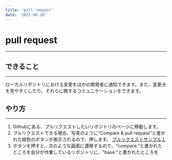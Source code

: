 ```yaml
---
title: 'pull request' 
date: '2021-08-20'
---
```


# pull request
---

## できること
---

ローカルリポジトリにおける変更をほかの開発者に通知できます。また、変更点を見やすくしたり、それらに関するコミュニケーションをできます。

## やり方
---

1. Githubにある、プルリクエストしたいリポジトリのページに移動します。
2. プルリクエストできる場合、写真のように"Compare & pull request"と書かれた緑色のボタンが表示されるので、押します。 [プルリクエストサンプル１](https://imgur.com/a/VhNRe0t)
3. ボタンを押すと、次のような画面に遷移するので、"compare:"と書かれたところを自分が作業しているリポジトリに、"base:"と書かれたところを